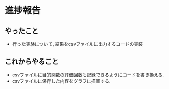 # 進捗報告

## やったこと
- 行った実験について, 結果をcsvファイルに出力するコードの実装

## これからやること
- csvファイルに目的関数の評価回数も記録できるようにコードを書き換える.
- csvファイルに保存した内容をグラフに描画する.